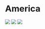 # America

![](http://i.imgur.com/aEZBgyml.png)
![](http://i.imgur.com/xqvAYAg.gif) ![](http://i.imgur.com/xqvAYAg.gif)

